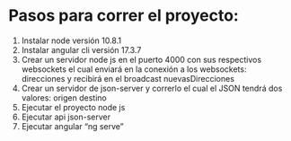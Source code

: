 # Pasos para correr el proyecto:

1)	Instalar node versión 10.8.1
2)	Instalar angular cli versión 17.3.7
3)	Crear un servidor node js en el puerto 4000 con sus respectivos websockets el cual enviará en la conexión a los websockets: direcciones y recibirá en el broadcast nuevasDirecciones
4)	Crear un servidor de json-server y correrlo el cual  el JSON tendrá dos valores: origen destino
5)	Ejecutar el proyecto node js
6)	Ejecutar api json-server
7)	Ejecutar angular “ng serve”

